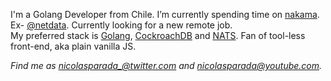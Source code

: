 I'm a Golang Developer from Chile. I’m currently spending time on [nakama](https://github.com/nicolasparada/nakama).
<br>
Ex- [@netdata](https://github.com/netdata). Currently looking for a new remote job.
<br>
My preferred stack is [Golang](https://golang.org/), [CockroachDB](https://www.cockroachlabs.com/) and [NATS](http://nats.io/).
Fan of tool-less front-end, aka plain vanilla JS.

_Find me as [nicolasparada_@twitter.com](https://twitter.com/nicolasparada_) and [nicolasparada@youtube.com](https://youtube.com/c/nicolasparada)._
